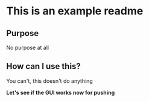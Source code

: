 # This is an example readme

## Purpose

No purpose at all

## How can I use this?

You can't, this doesn't do anything

**Let's see if the GUI works now for pushing**